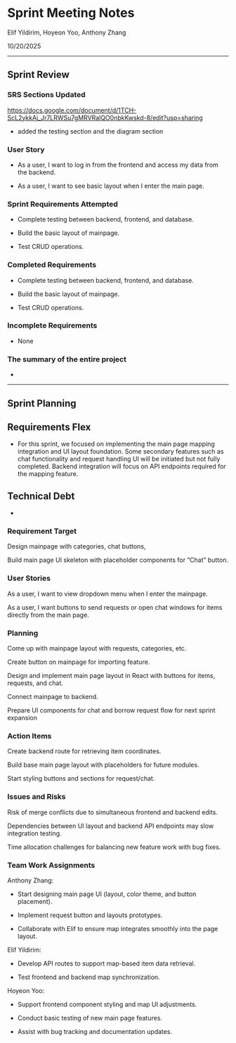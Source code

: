 # Sprint Meeting Notes


Elif Yildirim, Hoyeon Yoo, Anthony Zhang

10/20/2025

***

## Sprint Review

### SRS Sections Updated

https://docs.google.com/document/d/1TCH-ScL2ykkAj_Jr7LRWSu7gMRVRalQO0nbkKwskd-8/edit?usp=sharing
- added the testing section and the diagram section 

### User Story

- As a user, I want to log in from the frontend and access my data from the backend.

- As a user, I want to see basic layout when I enter the main page.

### Sprint Requirements Attempted

- Complete testing between backend, frontend, and database.

- Build the basic layout of mainpage.

- Test CRUD operations.

### Completed Requirements

- Complete testing between backend, frontend, and database.

- Build the basic layout of mainpage.

- Test CRUD operations.


### Incomplete Requirements

- None

### The summary of the entire project

- 

***

## Sprint Planning

## Requirements Flex
- For this sprint, we focused on implementing the main page mapping integration and UI layout foundation.
Some secondary features such as chat functionality and request handling UI will be initiated but not fully completed.
Backend integration will focus on API endpoints required for the mapping feature.

## Technical Debt
-

### Requirement Target
Design mainpage with categories, chat buttons, 

Build main page UI skeleton with placeholder components for “Chat” button.

### User Stories
As a user, I want to view dropdown menu when I enter the mainpage.

As a user, I want buttons to send requests or open chat windows for items directly from the main page.

### Planning
Come up with mainpage layout with requests, categories, etc.

Create button on mainpage for importing feature. 

Design and implement main page layout in React with buttons for items, requests, and chat.

Connect mainpage to backend. 

Prepare UI components for chat and borrow request flow for next sprint expansion

### Action Items
 Create backend route for retrieving item coordinates.

 Build base main page layout with placeholders for future modules.

 Start styling buttons and sections for request/chat.

### Issues and Risks
Risk of merge conflicts due to simultaneous frontend and backend edits.

Dependencies between UI layout and backend API endpoints may slow integration testing.

Time allocation challenges for balancing new feature work with bug fixes.

### Team Work Assignments

Anthony Zhang: 
- Start designing main page UI (layout, color theme, and button placement).

- Implement request button and layouts prototypes.

- Collaborate with Elif to ensure map integrates smoothly into the page layout.

Elif Yildirim: 
- Develop API routes to support map-based item data retrieval.

- Test frontend and backend map synchronization.

Hoyeon Yoo: 
- Support frontend component styling and map UI adjustments.

- Conduct basic testing of new main page features.

- Assist with bug tracking and documentation updates.


